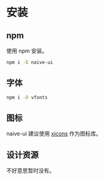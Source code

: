 <!--anchor:on-->

# 安装

## npm

使用 npm 安装。

```bash
npm i -D naive-ui
```

## 字体

```bash
npm i -D vfonts
```

## 图标

naive-ui 建议使用 [xicons](https://www.xicons.org) 作为图标库。

## 设计资源

不好意思暂时没有。
